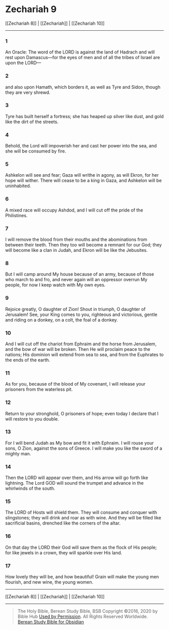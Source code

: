 # Zechariah 9

[[Zechariah 8]] | [[Zechariah]] | [[Zechariah 10]]

---

### 1
An Oracle: The word of the LORD is against the land of Hadrach and will rest upon Damascus—for the eyes of men and of all the tribes of Israel are upon the LORD—

### 2
and also upon Hamath, which borders it, as well as Tyre and Sidon, though they are very shrewd.

### 3
Tyre has built herself a fortress; she has heaped up silver like dust, and gold like the dirt of the streets.

### 4
Behold, the Lord will impoverish her and cast her power into the sea, and she will be consumed by fire.

### 5
Ashkelon will see and fear; Gaza will writhe in agony, as will Ekron, for her hope will wither. There will cease to be a king in Gaza, and Ashkelon will be uninhabited.

### 6
A mixed race will occupy Ashdod, and I will cut off the pride of the Philistines.

### 7
I will remove the blood from their mouths and the abominations from between their teeth. Then they too will become a remnant for our God; they will become like a clan in Judah, and Ekron will be like the Jebusites.

### 8
But I will camp around My house because of an army, because of those who march to and fro, and never again will an oppressor overrun My people, for now I keep watch with My own eyes.

### 9
Rejoice greatly, O daughter of Zion! Shout in triumph, O daughter of Jerusalem! See, your King comes to you, righteous and victorious, gentle and riding on a donkey, on a colt, the foal of a donkey.

### 10
And I will cut off the chariot from Ephraim and the horse from Jerusalem, and the bow of war will be broken. Then He will proclaim peace to the nations; His dominion will extend from sea to sea, and from the Euphrates to the ends of the earth.

### 11
As for you, because of the blood of My covenant, I will release your prisoners from the waterless pit.

### 12
Return to your stronghold, O prisoners of hope; even today I declare that I will restore to you double.

### 13
For I will bend Judah as My bow and fit it with Ephraim. I will rouse your sons, O Zion, against the sons of Greece. I will make you like the sword of a mighty man.

### 14
Then the LORD will appear over them, and His arrow will go forth like lightning. The Lord GOD will sound the trumpet and advance in the whirlwinds of the south.

### 15
The LORD of Hosts will shield them. They will consume and conquer with slingstones; they will drink and roar as with wine. And they will be filled like sacrificial basins, drenched like the corners of the altar.

### 16
On that day the LORD their God will save them as the flock of His people; for like jewels in a crown, they will sparkle over His land.

### 17
How lovely they will be, and how beautiful! Grain will make the young men flourish, and new wine, the young women.

---

[[Zechariah 8]] | [[Zechariah]] | [[Zechariah 10]]

---

> The Holy Bible, Berean Study Bible, BSB
> Copyright &copy;2016, 2020 by Bible Hub
> [Used by Permission](https://berean.bible/terms.htm). All Rights Reserved Worldwide.
> [Berean Study Bible for Obsidian](https://github.com/gapmiss/berean-study-bible-for-obsidian)

